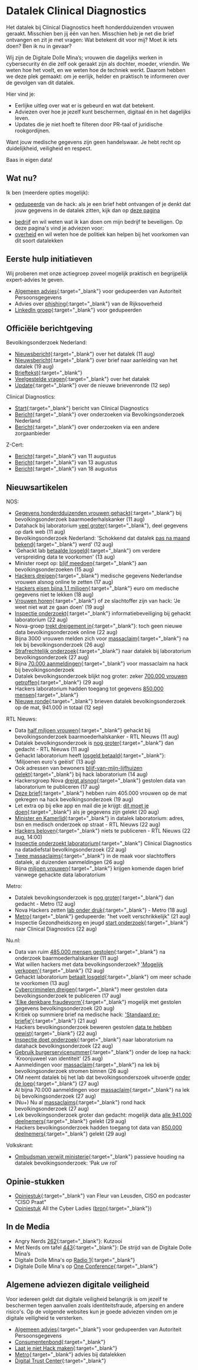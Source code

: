 # Datalek Clinical Diagnostics

Het datalek bij Clinical Diagnostics heeft honderdduizenden vrouwen geraakt. Misschien ben jij één van hen. Misschien heb je net die brief ontvangen en zit je met vragen: Wat betekent dit voor mij? Moet ik iets doen? Ben ik nu in gevaar?

Wij zijn de Digitale Dolle Mina’s; vrouwen die dagelijks werken in cybersecurity én die zelf ook geraakt zijn als dochter, moeder, vriendin. We weten hoe het voelt, en we weten hoe de techniek werkt. Daarom hebben we deze plek gemaakt: om je eerlijk, helder en praktisch te informeren over de gevolgen van dit datalek.

Hier vind je:

- Eerlijke uitleg over wat er is gebeurd en wat dat betekent.
- Adviezen over hoe je jezelf kunt beschermen, digitaal én in het dagelijks leven.
- Updates die je niet hoeft te filteren door PR-taal of juridische rookgordijnen.

Want jouw medische gegevens zijn geen handelswaar. Je hebt recht op duidelijkheid, veiligheid en respect.

Baas in eigen data!

## Wat nu?

Ik ben (meerdere opties mogelijk):
* [gedupeerde](gedupeerde.md) van de hack: als je een brief hebt ontvangen of je denkt dat jouw gegevens in de datalek zitten, kijk dan op [deze pagina](gedupeerde.md)
<!-- * [bezorgd](bezorgd.md): als je bezorgd bent over jouw data, omdat je als binnen een kwetsbare groep zit, kijk dan op [deze pagina](bezorgd.md) -->
<!-- * [man](man.md) en niet zo bang: Mooi, geniet ervan. Maar kijk ook zeker even op [deze pagina](man.md) -->
* [bedrijf](bedrijf.md) en wil weten wat ik kan doen om mijn bedrijf te beveiligen. Op deze pagina's vind je adviezen voor:
  <!-- * [afnemers](afnemers.md) van digitale diensten -->
  <!-- * [aanbieders](aanbieders.md) van digitale diensten -->
* [overheid](overheid.md) en wil weten hoe de politiek kan helpen bij het voorkomen van dit soort datalekken

## Eerste hulp initiatieven
Wij proberen met onze actiegroep zoveel mogelijk praktisch en begrijpelijk expert-advies te geven. 

* [Algemeen advies](https://www.autoriteitpersoonsgegevens.nl/themas/beveiliging/datalekken/slachtoffer-van-een-datalek-dit-kunt-u-doen){:target="_blank"} voor gedupeerden van Autoriteit Persoonsgegevens
* Advies over [phishing](https://www.rijksoverheid.nl/onderwerpen/cybercrime-en-cybersecurity/vraag-en-antwoord/phishing){:target="_blank"} van de Rijksoverheid
* [LinkedIn groep](https://lnkd.in/e4PvZjy6){:target="_blank"} voor gedupeerden

## Officiële berichtgeving
Bevolkingsonderzoek Nederland:
* [Nieuwsbericht](https://www.bevolkingsonderzoeknederland.nl/nieuws/datalek-met-ruim-485000-deelnemers-bevolkingsonderzoek-baarmoederhalskanker-na-hack-bij-extern-laboratorium/){:target="_blank"} over het datalek (11 aug) 
* [Nieuwsbericht](https://www.bevolkingsonderzoeknederland.nl/nieuws/ruim-405000-deelnemers-bevolkingsonderzoek-baarmoederhalskanker-ontvangen-brief-na-datalek/){:target="_blank"} over brief naar aanleiding van het datalek (19 aug)
* [Brieftekst](https://www.bevolkingsonderzoeknederland.nl/media/nqkh2hr1/20250811_conceptbrief-cli%C3%ABnten-incident-bmhk_def.pdf){:target="_blank"} 
* [Veelgestelde vragen](https://www.bevolkingsonderzoeknederland.nl/baarmoederhalskanker/veelgestelde-vragen-datalek/){:target="_blank"} over het datalek
* [Update](https://www.bevolkingsonderzoeknederland.nl/nieuws/update-datalek-bevolkingsonderzoek-baarmoederhalskanker/){:target="_blank"} over de nieuwe brievenronde (12 sep)

Clinical Diagnostics: 
* [Start](https://clinicaldiagnostics.nl/nl/belangrijk-bericht-over-gegevens-van-patienten-en-zorgverleners/){:target="_blank"} bericht van Clinical Diagnostics
* [Bericht](https://clinicaldiagnostics.nl/nl/onderzoek-via-bevolkingsonderzoek-nederland/){:target="_blank"} over onderzoeken via Bevolkingsonderzoek Nederland
* [Bericht](https://clinicaldiagnostics.nl/nl/onderzoek-via-andere-zorgverlener/){:target="_blank"} over onderzoeken via een andere zorgaanbieder

Z-Cert:
* [Bericht](https://z-cert.nl/actueel/nieuws/ransomware-aanval){:target="_blank"} van 11 augustus 
* [Bericht](https://z-cert.nl/actueel/nieuws/ransomware-aanval-update){:target="_blank"} van 13 augustus 
* [Bericht](https://z-cert.nl/actueel/nieuws/update-datalek-clinical-diagnostics){:target="_blank"} van 18 augustus 

## Nieuwsartikelen

NOS:
* [Gegevens honderdduizenden vrouwen gehackt](https://nos.nl/artikel/2578296-gegevens-honderdduizenden-vrouwen-gehackt-bij-bevolkingsonderzoek-baarmoederhalskanker){:target="_blank"} bij bevolkingsonderzoek baarmoederhalskanker (11 aug)
* Datahack bij laboratorium [veel groter](https://nos.nl/artikel/2578338-datahack-bij-laboratorium-veel-groter-deel-gegevens-op-dark-web){:target="_blank"}, deel gegevens op dark web (11 aug)
* Bevolkingsonderzoek Nederland: 'Schokkend dat datalek [pas na maand bekend](https://nos.nl/nieuwsuur/artikel/2578374-bevolkingsonderzoek-nederland-schokkend-dat-datalek-pas-na-maand-bekend-werd){:target="_blank"} werd' (12 aug)
* 'Gehackt lab [betaalde losgeld](https://nos.nl/artikel/2578516-gehackt-lab-betaalde-losgeld-om-verdere-verspreiding-data-te-voorkomen){:target="_blank"} om verdere verspreiding data te voorkomen' (13 aug)
* Minister roept op: [blijf meedoen](https://nos.nl/artikel/2578750-minister-roept-op-blijf-meedoen-aan-bevolkingsonderzoeken){:target="_blank"} aan bevolkingsonderzoeken (15 aug)
* [Hackers dreigen](https://nos.nl/artikel/2579023-hackers-dreigen-medische-gegevens-nederlandse-vrouwen-alsnog-online-te-zetten){:target="_blank"} medische gegevens Nederlandse vrouwen alsnog online te zetten (17 aug)
* [Hackers eisen bijna 1,1 miljoen](https://nos.nl/artikel/2579048-hackers-eisen-bijna-1-1-miljoen-euro-om-medische-gegevens-niet-te-lekken){:target="_blank"} euro om medische gegevens niet te lekken (18 aug)
* [Vrouwen horen](https://nos.nl/artikel/2579200-vrouwen-horen-of-ze-slachtoffer-zijn-van-hack-je-weet-niet-wat-ze-gaan-doen){:target="_blank"} of ze slachtoffer zijn van hack: 'Je weet niet wat ze gaan doen' (19 aug)
* [Inspectie onderzoekt](https://nos.nl/artikel/2579473-inspectie-onderzoekt-informatiebeveiliging-bij-gehackt-laboratorium){:target="_blank"} informatiebeveiliging bij gehackt laboratorium (22 aug)
* Nova-groep [trekt dreigement in](https://nos.nl/artikel/2579501-nova-groep-trekt-dreigement-in-toch-geen-nieuwe-data-bevolkingsonderzoek-online){:target="_blank"}: toch geen nieuwe data bevolkingsonderzoek online (22 aug)
* Bijna 3000 vrouwen melden zich voor [massaclaim](https://nos.nl/artikel/2580024-bijna-3000-vrouwen-melden-zich-voor-massaclaim-na-lek-bij-bevolkingsonderzoek){:target="_blank"} na lek bij bevolkingsonderzoek (26 aug)
* [Strafrechtelijk onderzoek](https://nos.nl/artikel/2580125-strafrechtelijk-onderzoek-naar-datalek-bij-laboratorium-bevolkingsonderzoek){:target="_blank"} naar datalek bij laboratorium bevolkingsonderzoek (27 aug)
* Bijna [70.000 aanmeldingen](https://nos.nl/artikel/2580080-bijna-70-000-aanmeldingen-voor-massaclaim-na-hack-bij-bevolkingsonderzoek){:target="_blank"} voor massaclaim na hack bij bevolkingsonderzoek
* Datalek bevolkingsonderzoek blijkt nog groter: zeker [700.000 vrouwen getroffen](https://nos.nl/artikel/2580325-datalek-bevolkingsonderzoek-blijkt-nog-groter-zeker-700-000-vrouwen-getroffen){:target="_blank"} (29 aug)
* Hackers laboratorium hadden toegang tot gegevens [850.000 mensen](https://nos.nl/artikel/2580363-hackers-laboratorium-hadden-toegang-tot-gegevens-850-000-mensen){:target="_blank"}
* [Nieuwe ronde](https://nos.nl/artikel/2582114-nieuwe-ronde-brieven-datalek-bevolkingsonderzoek-op-de-mat-941-000-in-totaal){:target="_blank"} brieven datalek bevolkingsonderzoek op de mat, 941.000 in totaal (12 sep)

RTL Nieuws:
* Data [half miljoen vrouwen](https://www.rtl.nl/nieuws/binnenland/artikel/5522737/bevolkingsonderzoek-baarmoederhalskanker-data-gehackt-vrouwen){:target="_blank"} gehackt bij bevolkingsonderzoek baarmoederhalskanker - RTL Nieuws (11 aug)
* Datalek bevolkingsonderzoek is [nog groter](https://www.rtl.nl/nieuws/binnenland/artikel/5522760/datalek-baarmoederhalskanker-veel-groter-ook-onderzoek-huid-urine){:target="_blank"} dan gedacht - RTL Nieuws (11 aug)
* Gehackt laboratorium heeft [losgeld betaald](https://www.rtl.nl/nieuws/binnenland/artikel/5523036/hack-laboratorium-cybercriminelen-ransomware-losgeld-betaald-data){:target="_blank"}: 'Miljoenen euro's geëist' (13 aug)
* Ook adressen van bewoners [blijf-van-mijn-lijfhuizen gelekt](https://www.rtl.nl/nieuws/binnenland/artikel/5523135/datalek-laboratorium-blijf-van-mijn-lijf-huis-medische-gegevens){:target="_blank"} bij hack laboratorium (14 aug)
* Hackersgroep Nova [dreigt alsnog](https://www.rtl.nl/nieuws/binnenland/artikel/5523757/hackersgroep-nova-dreigt-alsnog-gestolen-data-van-laboratorium-te){:target="_blank"} gestolen data van laboratorium te publiceren (17 aug)
* [Deze brief](https://www.rtl.nl/nieuws/binnenland/artikel/5524014/deze-brief-hebben-400000-vrouwen-op-de-mat-gekregen){:target="_blank"} hebben ruim 405.000 vrouwen op de mat gekregen na hack bevolkingsonderzoek (19 aug)
* Let extra op bij elke app en mail die je krijgt: [dit moet je doen](https://www.rtl.nl/nieuws/binnenland/artikel/5524169/mijn-data-gelekt-wat-moet-ik-nu-doen){:target="_blank"} als je gegevens zijn gelekt (20 aug)
* [Minister en Kamerlid](https://www.rtl.nl/nieuws/binnenland/artikel/5522904/ministers-kamerleden-datalek-laboratorium-hack-woonadres-bsn){:target="_blank"} in datalek laboratorium: adres, bsn en medisch onderzoek op straat - RTL Nieuws (22 aug)
* [Hackers beloven](https://www.rtl.nl/nieuws/binnenland/artikel/5524548/nova-hackers-gestolen-data-niet-publiceren-dark-web-alles){:target="_blank"} niets te publiceren - RTL Nieuws (22 aug, 14:00)
* [Inspectie onderzoekt laboratorium](https://www.rtl.nl/nieuws/binnenland/artikel/5524530/hacken-persoonsgegevens-baarmoederhalskanker-bevolkingsonderzoek){:target="_blank"} Clinical Diagnostics na datadiefstal bevolkingsonderzoek (22 aug)
* [Twee massaclaims](https://www.rtl.nl/nieuws/binnenland/artikel/5525096/advocatenkantoren-massaclaim-slachtoffers-datalek){:target="_blank"} in de maak voor slachtoffers datalek, al duizenden aanmeldingen (26 aug)
* Bijna [miljoen vrouwen](https://www.rtl.nl/nieuws/binnenland/artikel/5527978/bevolkingsonderzoek-nederland-laboratorium-baarmoederhalskanker){:target="_blank"} krijgen komende dagen brief vanwege gehackte data laboratorium

Metro:
* Datalek bevolkingsonderzoek is [nog groter](https://www.metronieuws.nl/in-het-nieuws/binnenland/2025/08/datalek-bevolkingsonderzoek-baarmoederhalskanker/){:target="_blank"} dan gedacht - Metro (12 aug)
* Nova Hackers zetten [lab onder druk](https://www.metronieuws.nl/in-het-nieuws/binnenland/2025/08/hackers-bevolkingsonderzoek-medische-data-losgeld/){:target="_blank"} - Metro (18 aug)
* [Metro](https://www.metronieuws.nl/in-het-nieuws/binnenland/2025/08/slachtoffers-bevolkingsonderzoek/){:target="_blank"} gedupeerde: "het voelt verschrikkelijk" (21 aug)
* Inspectie Gezondheidszorg en jeugd [start onderzoek](https://www.igj.nl/actueel/nieuws/2025/08/22/igj-start-onderzoek-naar-laboratorium-clinical-diagnostics-rijswijk){:target="_blank"} naar Clinical Diagnostics (22 aug)

Nu.nl:
* Data van ruim [485.000 mensen gestolen](https://www.nu.nl/binnenland/6365307/data-van-ruim-485000-mensen-gestolen-na-onderzoek-baarmoederhalskanker.html){:target="_blank"} na onderzoek baarmoederhalskanker (11 aug)
* Wat willen hackers met data bevolkingsonderzoek? ['Mogelijk verkopen'](https://www.nu.nl/nujij/6365412/wat-willen-hackers-met-data-bevolkingsonderzoek-mogelijk-verkopen.html){:target="_blank"} (12 aug)
* Gehackt laboratorium [betaalt losgeld](https://www.nu.nl/tech/6365504/gehackt-laboratorium-betaalt-losgeld-om-meer-schade-te-voorkomen.html){:target="_blank"} om meer schade te voorkomen (13 aug)
* [Cybercriminelen dreigen](https://www.nu.nl/binnenland/6365936/cybercriminelen-dreigen-meer-gestolen-data-bevolkingsonderzoek-te-publiceren.html){:target="_blank"} meer gestolen data bevolkingsonderzoek te publiceren (17 aug)
* ['Elke denkbare fraudevorm'](https://www.nu.nl/binnenland/6366246/elke-denkbare-fraudevorm-mogelijk-met-gestolen-gegevens-bevolkingsonderzoek.html){:target="_blank"} mogelijk met gestolen gegevens bevolkingsonderzoek (20 aug)
* Kritiek op summiere brief na medische hack: ['Standaard pr-briefje'](https://www.nu.nl/binnenland/6366248/kritiek-op-summiere-brief-na-medische-hack-standaard-pr-briefje.html){:target="_blank"} (21 aug)
* Hackers bevolkingsonderzoek beweren gestolen [data te hebben gewist](https://www.nu.nl/tech/6366470/hackers-bevolkingsonderzoek-beweren-gestolen-data-te-hebben-gewist.html){:target="_blank"} (22 aug)
* [Inspectie doet onderzoek](https://www.nu.nl/binnenland/6366448/inspectie-doet-onderzoek-naar-laboratorium-na-datahack-bevolkingsonderzoek.html){:target="_blank"} naar laboratorium na datahack bevolkingsonderzoek (22 aug)
* [Gebruik burgerservicenummer](https://www.nu.nl/tech/6366483/gebruik-burgerservicenummer-onder-de-loep-na-hack-kroonjuweel-van-identiteit.html){:target="_blank"} onder de loep na hack: 'Kroonjuweel van identiteit' (25 aug)
* Aanmeldingen voor [massaclaim](https://www.nu.nl/binnenland/6366921/aanmeldingen-voor-massaclaim-na-lek-bij-bevolkingsonderzoek-stromen-binnen.html){:target="_blank"} na lek bij bevolkingsonderzoek stromen binnen (26 aug)
* OM neemt datalek bij het lab dat bevolkingsonderszoek uitvoerde [onder de loep](https://www.nu.nl/tech/6367006/om-neemt-datalek-bij-lab-dat-bevolkingsonderzoek-uitvoerde-onder-de-loep.html){:target="_blank"} (27 aug)
* Al bijna 70.000 aanmeldingen voor [massaclaim](https://www.nu.nl/binnenland/6366955/al-bijna-70000-aanmeldingen-voor-massaclaim-na-lek-bij-bevolkingsonderzoek.html){:target="_blank"} na lek bij bevolkingsonderzoek (27 aug)
* (Nu+) Nu al [massaclaims](https://www.nu.nl/binnenland/6366983/nu-al-massaclaims-rond-hack-bevolkingsonderzoek-te-vroeg-of-terecht.html){:target="_blank"} rond hack bevolkingsonderzoek (27 aug) 
* Lek bevolkingsonderzoek groter dan gedacht: mogelijk data [alle 941.000 deelnemers](https://www.nu.nl/tech/6367189/lek-bevolkingsonderzoek-groter-dan-gedacht-mogelijk-data-alle-941000-deelnemers-gelekt.html){:target="_blank"} gelekt (29 aug)
* Hackers bevolkingsonderzoek hadden toegang tot data van [850.000 deelnemers](https://www.nu.nl/tech/6367249/hackers-bevolkingsonderzoek-hadden-toegang-tot-data-van-850000-deelnemers.html){:target="_blank"} gelekt (29 aug)

Volkskrant:
* [Ombudsman verwijt ministerie](https://www.volkskrant.nl/binnenland/ombudsman-verwijt-ministerie-passieve-houding-na-datalek-bevolkingsonderzoek-pak-uw-rol~bba0cb3d/){:target="_blank"} passieve houding na datalek bevolkingsonderzoek: ‘Pak uw rol’

## Opinie-stukken
* [Opiniestuk](https://www.linkedin.com/pulse/waarom-de-laboratoriumhack-zo-ernstig-en-ophef-fleur-van-leusden-bfj9e/){:target="_blank"} van Fleur van Leusden, CISO en podcaster "CISO Praat"
* [Opiniestuk](opinie.md) All the Cyber Ladies ([bron](https://www.allthecyberladies.nl/medische-gegevens-zijn-geen-handelswaar/){:target="_blank"})

## In de Media
* Angry Nerds [262](https://www.youtube.com/live/kFramcF1mEU){:target="_blank"}: Kutzooi
* Met Nerds om tafel [443](https://www.youtube.com/watch?v=8Js6EEUP43c){:target="_blank"}: De strijd van de Digitale Dolle Mina’s
* Digitale Dolle Mina's op [Radio 1](https://www.nporadio1.nl/podcasts/vroeg/130053/08-09-digitale-data-van-burgers-wordt-te-nonchalant-over-gedacht){:target="_blank"}
* Digitale Dolle Mina's op [One Conference](https://one-conference.nl/session/clinical-diagnostics-and-the-digitale-dolle-minas/){:target="_blank"}

## Algemene adviezen digitale veiligheid
Voor iedereen geldt dat digitale veiligheid belangrijk is om jezelf te beschermen tegen aanvallen zoals identiteitsfraude, afpersing en andere risico's. Op de volgende websites kun je goede adviezen vinden om je digitale veiligheid te versterken.

* [Algemeen advies](https://www.autoriteitpersoonsgegevens.nl/themas/beveiliging/datalekken/slachtoffer-van-een-datalek-dit-kunt-u-doen){:target="_blank"} voor gedupeerden van Autoriteit Persoonsgegevens
* [Consumentenbond](https://www.consumentenbond.nl/veilig-internetten/datalekken-de-gevaren-en-wat-moet-je-doen){:target="_blank"}
* [Laat je niet Hack maken](https://laatjeniethackmaken.nl/){:target="_blank"}
* [Metro](https://www.metronieuws.nl/lifestyle/tech/2024/11/gegevens-data-datalek/){:target="_blank"} advies bij datalekken
* [Digital Trust Center](https://www.digitaltrustcenter.nl/informatie-advies/datalek){:target="_blank"}
